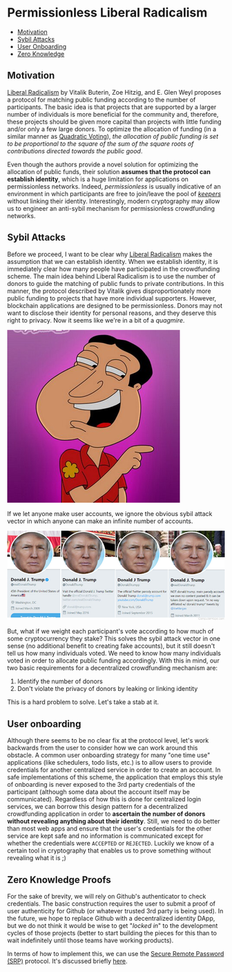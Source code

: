 # Permissionless Liberal Radicalism

* [Motivation](#motivaion)
* [Sybil Attacks](#sybil)
* [User Onboarding](#user)
* [Zero Knowledge](#zkproof)

## Motivation <a name="motivation"></a>
[Liberal Radicalism](https://papers.ssrn.com/sol3/papers.cfm?abstract_id=3243656) by Vitalik Buterin, Zoe Hitzig, and E. Glen Weyl proposes a protocol for matching public funding according to the number of participants. The basic idea is that projects that are supported by a larger number of individuals is more beneficial for the community and, therefore, these projects should be given more capital than projects with little funding and/or only a few large donors. To optimize the allocation of funding (in a similar manner as [Quadratic Voting](http://ericposner.com/quadratic-voting/)), *the allocation of public funding is set to be proportional to the square of the sum of the square roots of contributions directed towards the public good*.

Even though the authors provide a novel solution for optimizing the allocation of public funds, their solution **assumes that the protocol can establish identity**, which is a huge limitation for applications on permissionless networks. Indeed, *permissionless* is usually indicative of an environment in which participants are free to join/leave the pool of *[keepers](https://medium.com/@rzurrer/keepers-workers-that-maintain-blockchain-networks-a40182615b66)* without linking their identity. Interestingly, modern cryptography may allow us to engineer an anti-sybil mechanism for permissionless crowdfunding networks. 

## Sybil Attacks <a name="sybil"></a>
Before we proceed, I want to be clear why [Liberal Radicalism](https://papers.ssrn.com/sol3/papers.cfm?abstract_id=3243656) makes the assumption that we can establish identity. When we establish identity, it is immediately clear how many people have participated in the crowdfunding scheme. The main idea behind Liberal Radicalism is to use the number of donors to guide the matching of public funds to private contributions. In this manner, the protocol described by Vitalik gives disproportionately more public funding to projects that have more individual supporters. However, blockchain applications are designed to be permissionless. Donors may not want to disclose their identity for personal reasons, and they deserve this right to privacy. Now it seems like we're in a bit of a *quagmire*.

![Quagmire](assets/quagmire.jpg)

If we let anyone make user accounts, we ignore the obvious sybil attack vector in which anyone can make an infinite number of accounts. 

![Fake Accounts](assets/fake.jpg)

But, what if we weight each participant's vote according to how much of some cryptocurrency they stake? This solves the sybil attack vector in one sense (no additional benefit to creating fake accounts), but it still doesn't tell us how many individuals voted. We need to know how many individuals voted in order to allocate public funding accordingly. With this in mind, our two basic requirements for a decentralized crowdfunding mechanism are:
1. Identify the number of donors
2. Don't violate the privacy of donors by leaking or linking identity

This is a hard problem to solve. Let's take a stab at it.

## User onboarding <a name="user"></a>
Although there seems to be no clear fix at the protocol level, let's work backwards from the user to consider how we can work around this obstacle. A common user onboarding strategy for many "one time use" applications (like schedulers, todo lists, etc.) is to allow users to provide credentials for another centralized service in order to create an account. In safe implementations of this scheme, the application that employs this style of onboarding is never exposed to the 3rd party credentials of the participant (although some data about the account itself may be communicated). Regardless of how this is done for centralized login services, we can borrow this design pattern for a decentralized crowdfunding application in order to **ascertain the number of donors without revealing anything about their identity**. Still, we need to do better than most web apps and ensure that the user's credentials for the other service are kept safe and no information is communicated except for whether the credentials were ```ACCEPTED``` or ```REJECTED```. Luckily we know of a certain tool in cryptography that enables us to prove something without revealing what it is ;)

## Zero Knowledge Proofs <a name="zkproof"></a>
For the sake of brevity, we will rely on Github's authenticator to check credentials. The basic construction requires the user to submit a proof of user authenticity for Github (or whatever trusted 3rd party is being used). In the future, we hope to replace Github with a decentralized identity DApp, but we do not think it would be wise to get "*locked in*" to the development cycles of those projects (better to start building the pieces for this than to wait indefinitely until those teams have working products).

In terms of how to implement this, we can use the [Secure Remote Password (SRP)](https://en.wikipedia.org/wiki/Secure_Remote_Password_protocol) protocol. It's discussed briefly [here](https://crypto.stackexchange.com/a/26622).